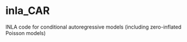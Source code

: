 # inla_CAR
INLA code for conditional autoregressive models (including zero-inflated Poisson models)
